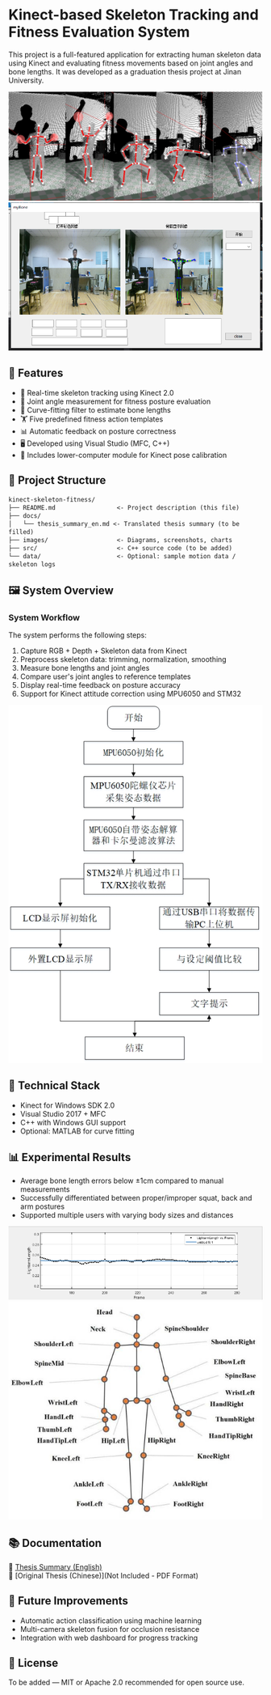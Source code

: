 # Kinect-based Skeleton Tracking and Fitness Evaluation System

This project is a full-featured application for extracting human skeleton data using Kinect and evaluating fitness movements based on joint angles and bone lengths. It was developed as a graduation thesis project at Jinan University.

![System Architecture](images/system-architecture.png)
![Software Interface](images/software-interface.png)

## 📌 Features

- 🎯 Real-time skeleton tracking using Kinect 2.0
- 📐 Joint angle measurement for fitness posture evaluation
- 🧠 Curve-fitting filter to estimate bone lengths
- 🏋️ Five predefined fitness action templates
- 📊 Automatic feedback on posture correctness
- 🖥️ Developed using Visual Studio (MFC, C++)
- 🔧 Includes lower-computer module for Kinect pose calibration

## 📁 Project Structure

```
kinect-skeleton-fitness/
├── README.md                 <- Project description (this file)
├── docs/
│   └── thesis_summary_en.md <- Translated thesis summary (to be filled)
├── images/                   <- Diagrams, screenshots, charts
├── src/                      <- C++ source code (to be added)
└── data/                     <- Optional: sample motion data / skeleton logs
```

## 🖼️ System Overview

### System Workflow
The system performs the following steps:
1. Capture RGB + Depth + Skeleton data from Kinect
2. Preprocess skeleton data: trimming, normalization, smoothing
3. Measure bone lengths and joint angles
4. Compare user's joint angles to reference templates
5. Display real-time feedback on posture accuracy
6. Support for Kinect attitude correction using MPU6050 and STM32

![Workflow](images/workflow.png)

## 🔧 Technical Stack

- Kinect for Windows SDK 2.0
- Visual Studio 2017 + MFC
- C++ with Windows GUI support
- Optional: MATLAB for curve fitting

## 📊 Experimental Results

- Average bone length errors below ±1cm compared to manual measurements
- Successfully differentiated between proper/improper squat, back and arm postures
- Supported multiple users with varying body sizes and distances

![Bone Length Accuracy](images/bone-length-analysis.png)
![Posture Evaluation](images/posture-evaluation-example.png)

## 📚 Documentation

📄 [Thesis Summary (English)](docs/thesis_summary_en.md)  
📄 [Original Thesis (Chinese)](Not Included - PDF Format)

## 🚀 Future Improvements

- Automatic action classification using machine learning
- Multi-camera skeleton fusion for occlusion resistance
- Integration with web dashboard for progress tracking

## 📝 License

To be added — MIT or Apache 2.0 recommended for open source use.
